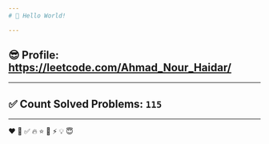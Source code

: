```yaml
---
# 👋 Hello World!

---
```

## 😎 Profile: https://leetcode.com/Ahmad_Nour_Haidar/

---
## ✅ Count Solved Problems: ```115```

---
❤
👋
‍✅
🔥
⭐
🌟
⚡
💡
😇
